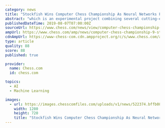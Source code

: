 ```yaml
---
category: news
title: "Stockfish Wins Computer Chess Championship As Neural Networks Play Catch-Up"
abstract: "which is an experimental project combining several cutting-edge artificial intelligence techniques. The Stoofvlees engine uses feature recognizers paired with a neural network that was trained with an oracle of grandmaster games. The results were then ..."
publishedDateTime: 2019-08-07T07:00:00Z
sourceUrl: https://www.chess.com/news/view/computer-chess-championship-9-stockfish-10-lc0
ampUrl: https://www.chess.com/amp/news/computer-chess-championship-9-stockfish-10-lc0
cdnAmpUrl: https://www-chess-com.cdn.ampproject.org/c/s/www.chess.com/amp/news/computer-chess-championship-9-stockfish-10-lc0
type: article
quality: 88
score: 88
published: true

provider:
  name: Chess.com
  id: chess.com

topics:
  - AI
  - Machine Learning

images:
  - url: https://images.chesscomfiles.com/uploads/v1/news/522374.bffb080a.5000x5000o.0b1657d5d879.jpeg
    width: 1280
    height: 720
    title: "Stockfish Wins Computer Chess Championship As Neural Networks Play Catch-Up"
---
```


